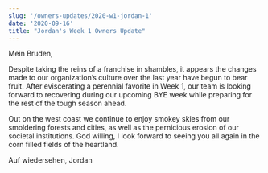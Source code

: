 ```yaml
---
slug: '/owners-updates/2020-w1-jordan-1'
date: '2020-09-16'
title: "Jordan's Week 1 Owners Update"
---
```


Mein Bruden,

Despite taking the reins of a franchise in shambles, it appears the changes made to our organization’s culture over the last year have begun to bear fruit. After eviscerating a perennial favorite in Week 1, our team is looking forward to recovering during our upcoming BYE week while preparing for the rest of the tough season ahead.

Out on the west coast we continue to enjoy smokey skies from our smoldering forests and cities, as well as the pernicious erosion of our societal institutions. God willing, I look forward to seeing you all again in the corn filled fields of the heartland.

Auf wiedersehen,
Jordan
